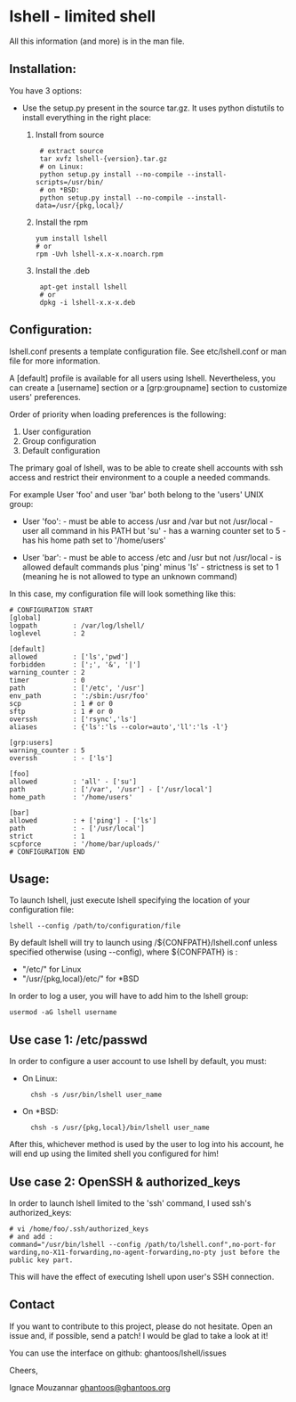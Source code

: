 lshell - limited shell
======================

All this information (and more) is in the man file.

Installation:
----------------

You have 3 options:

* Use the setup.py present in the source tar.gz. It uses python distutils to install everything in the right place:
    1. Install from source

            # extract source
            tar xvfz lshell-{version}.tar.gz
            # on Linux:
            python setup.py install --no-compile --install-scripts=/usr/bin/
            # on *BSD:
            python setup.py install --no-compile --install-data=/usr/{pkg,local}/
    2.  Install the rpm

            yum install lshell
            # or 
            rpm -Uvh lshell-x.x-x.noarch.rpm
    3. Install the .deb

            apt-get install lshell
            # or
            dpkg -i lshell-x.x-x.deb


Configuration:
------------------------

lshell.conf presents a template configuration file. See etc/lshell.conf or man file for more information.

A [default] profile is available for all users using lshell. Nevertheless,  you can create a [username] section or a [grp:groupname] section to customize users' preferences.

Order of priority when loading preferences is the following:

1. User configuration
2. Group configuration
3. Default configuration


The primary goal of lshell, was to be able to create shell accounts with ssh access and restrict their environment to a couple a needed commands.
 
For example User 'foo' and user 'bar' both belong to the 'users' UNIX group:

- User 'foo': 
       - must be able to access /usr and /var but not /usr/local
       - user all command in his PATH but 'su'
       - has a warning counter set to 5
       - has his home path set to '/home/users'

- User 'bar':
       - must be able to access /etc and /usr but not /usr/local
       - is allowed default commands plus 'ping' minus 'ls'
       - strictness is set to 1 (meaning he is not allowed to type an unknown command)

In this case, my configuration file will look something like this:

    # CONFIGURATION START
    [global]
    logpath         : /var/log/lshell/
    loglevel        : 2

    [default]
    allowed         : ['ls','pwd']
    forbidden       : [';', '&', '|'] 
    warning_counter : 2
    timer           : 0
    path            : ['/etc', '/usr']
    env_path        : ':/sbin:/usr/foo'
    scp             : 1 # or 0
    sftp            : 1 # or 0
    overssh         : ['rsync','ls']
    aliases         : {'ls':'ls --color=auto','ll':'ls -l'}

    [grp:users]
    warning_counter : 5
    overssh         : - ['ls']

    [foo]
    allowed         : 'all' - ['su']
    path            : ['/var', '/usr'] - ['/usr/local']
    home_path       : '/home/users'

    [bar]
    allowed         : + ['ping'] - ['ls'] 
    path            : - ['/usr/local']
    strict          : 1
    scpforce        : '/home/bar/uploads/'
    # CONFIGURATION END


Usage:
--------------

To launch lshell, just execute lshell specifying the location of your configuration file:

    lshell --config /path/to/configuration/file

By default lshell will try to launch using /${CONFPATH}/lshell.conf unless specified otherwise (using --config), where ${CONFPATH} is :

- "/etc/" for Linux
- "/usr/{pkg,local}/etc/" for *BSD

In order to log a user, you will have to add him to the lshell group:

    usermod -aG lshell username


Use case 1: /etc/passwd
----------------------------------------
In order to configure a user account to use lshell by default, you must:

- On Linux:

        chsh -s /usr/bin/lshell user_name

- On *BSD:

        chsh -s /usr/{pkg,local}/bin/lshell user_name

After this, whichever method is used by the user to log into his account, he will end up using the limited shell you configured for him!

Use case 2: OpenSSH & authorized_keys
-----------------------------------------------------------------
    
In order to launch lshell limited to the 'ssh' command, I used ssh's authorized_keys:

    # vi /home/foo/.ssh/authorized_keys
    # and add :
    command="/usr/bin/lshell --config /path/to/lshell.conf",no-port-for warding,no-X11-forwarding,no-agent-forwarding,no-pty just before the public key part.

This will have the effect of executing lshell upon user's SSH connection. 

Contact
----------------
If you want to contribute to this project, please do not hesitate. Open an issue and, if possible, send a patch! I would be glad to take a look at it!

You can use the interface on github: ghantoos/lshell/issues

Cheers,

 Ignace Mouzannar <ghantoos@ghantoos.org>
